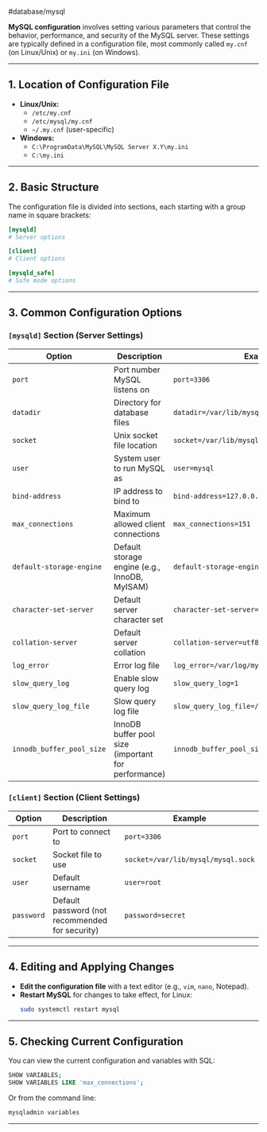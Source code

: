 #database/mysql 

**MySQL configuration** involves setting various parameters that control the behavior, performance, and security of the MySQL server. 
These settings are typically defined in a configuration file, most commonly called `my.cnf` (on Linux/Unix) or `my.ini` (on Windows).

---

## 1. **Location of Configuration File**

- **Linux/Unix:**  
  - `/etc/my.cnf`
  - `/etc/mysql/my.cnf`
  - `~/.my.cnf` (user-specific)
- **Windows:**  
  - `C:\ProgramData\MySQL\MySQL Server X.Y\my.ini`
  - `C:\my.ini`

---

## 2. **Basic Structure**

The configuration file is divided into sections, each starting with a group name in square brackets:

```ini
[mysqld]
# Server options

[client]
# Client options

[mysqld_safe]
# Safe mode options
```

---

## 3. **Common Configuration Options**

### **`[mysqld]` Section (Server Settings)**

| Option                    | Description                                         | Example                                       |
| ------------------------- | --------------------------------------------------- | --------------------------------------------- |
| `port`                    | Port number MySQL listens on                        | `port=3306`                                   |
| `datadir`                 | Directory for database files                        | `datadir=/var/lib/mysql`                      |
| `socket`                  | Unix socket file location                           | `socket=/var/lib/mysql/mysql.sock`            |
| `user`                    | System user to run MySQL as                         | `user=mysql`                                  |
| `bind-address`            | IP address to bind to                               | `bind-address=127.0.0.1`                      |
| `max_connections`         | Maximum allowed client connections                  | `max_connections=151`                         |
| `default-storage-engine`  | Default storage engine (e.g., InnoDB, MyISAM)       | `default-storage-engine=InnoDB`               |
| `character-set-server`    | Default server character set                        | `character-set-server=utf8mb4`                |
| `collation-server`        | Default server collation                            | `collation-server=utf8mb4_unicode_ci`         |
| `log_error`               | Error log file                                      | `log_error=/var/log/mysql/error.log`          |
| `slow_query_log`          | Enable slow query log                               | `slow_query_log=1`                            |
| `slow_query_log_file`     | Slow query log file                                 | `slow_query_log_file=/var/log/mysql/slow.log` |
| `innodb_buffer_pool_size` | InnoDB buffer pool size (important for performance) | `innodb_buffer_pool_size=1G`                  |

### **`[client]` Section (Client Settings)**

| Option     | Description                                     | Example                            |
| ---------- | ----------------------------------------------- | ---------------------------------- |
| `port`     | Port to connect to                              | `port=3306`                        |
| `socket`   | Socket file to use                              | `socket=/var/lib/mysql/mysql.sock` |
| `user`     | Default username                                | `user=root`                        |
| `password` | Default password (not recommended for security) | `password=secret`                  |

---

## 4. **Editing and Applying Changes**

- **Edit the configuration file** with a text editor (e.g., `vim`, `nano`, Notepad).
- **Restart MySQL** for changes to take effect, for Linux:
	```bash
	sudo systemctl restart mysql
	```

---

## 5. **Checking Current Configuration**

You can view the current configuration and variables with SQL:

```sql
SHOW VARIABLES;
SHOW VARIABLES LIKE 'max_connections';
```

Or from the command line:

```bash
mysqladmin variables
```

---